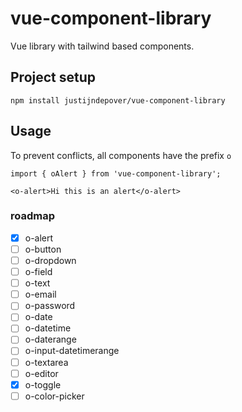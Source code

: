 # vue-component-library

Vue library with tailwind based components.

## Project setup

```
npm install justijndepover/vue-component-library
```

## Usage

To prevent conflicts, all components have the prefix `o`

```vue
import { oAlert } from 'vue-component-library';

<o-alert>Hi this is an alert</o-alert>
```

### roadmap

-   [x] o-alert
-   [ ] o-button
-   [ ] o-dropdown
-   [ ] o-field
-   [ ] o-text
-   [ ] o-email
-   [ ] o-password
-   [ ] o-date
-   [ ] o-datetime
-   [ ] o-daterange
-   [ ] o-input-datetimerange
-   [ ] o-textarea
-   [ ] o-editor
-   [x] o-toggle
-   [ ] o-color-picker
